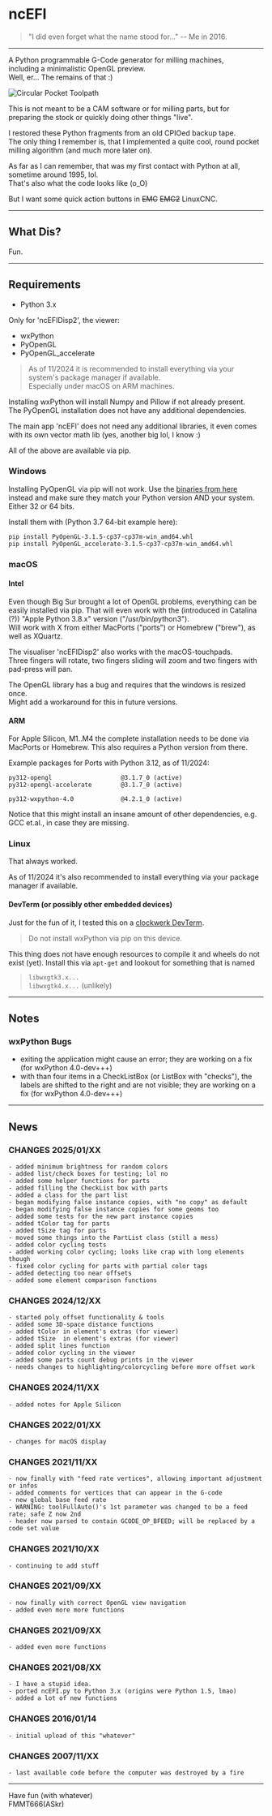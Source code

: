 ncEFI
=====
>"I did even forget what the name stood for..." -- Me in 2016.

---

A Python programmable G-Code generator for milling machines,  
including a minimalistic OpenGL preview.  
Well, er... The remains of that :)

![Circular Pocket Toolpath](/images/ncEFI_circularPockets.png)  

This is not meant to be a CAM software or for milling parts, but
for preparing the stock or quickly doing other things "live".

I restored these Python fragments from an old CPIOed backup tape.  
The only thing I remember is, that I implemented a quite cool, round
pocket milling algorithm (and much more later on).

As far as I can remember, that was my first contact with Python at all,  
sometime around 1995, lol.  
That's also what the code looks like (o_O)

But I want some quick action buttons in ~~EMC~~ ~~EMC2~~ LinuxCNC.


---
## What Dis?

Fun.

---
## Requirements

- Python 3.x

Only for 'ncEFIDisp2', the viewer:
 - wxPython
 - PyOpenGL
 - PyOpenGL_accelerate

> As of 11/2024 it is recommended to install everything via your system's package manager if available.  
> Especially under macOS on ARM machines.

Installing wxPython will install Numpy and Pillow if not already present.  
The PyOpenGL installation does not have any additional dependencies.

The main app 'ncEFI' does not need any additional libraries, it even comes with its own
vector math lib (yes, another big lol, I know :)

All of the above are available via pip.


### Windows
Installing PyOpenGL via pip will not work. Use the [binaries from here][1] instead
and make sure they match your Python version AND your system. Either 32 or 64 bits.

Install them with (Python 3.7 64-bit example here):

    pip install PyOpenGL‑3.1.5‑cp37‑cp37m‑win_amd64.whl
    pip install PyOpenGL_accelerate‑3.1.5‑cp37‑cp37m‑win_amd64.whl


### macOS

#### Intel

Even though Big Sur brought a lot of OpenGL problems, everything can be easily
installed via pip. That will even work with the (introduced in Catalina (?))
"Apple Python 3.8.x" version ("/usr/bin/python3").  
Will work with X from either MacPorts ("ports") or Homebrew ("brew"), as well as
XQuartz.

The visualiser 'ncEFIDisp2' also works with the macOS-touchpads.  
Three fingers will rotate, two fingers sliding will zoom and two fingers
with pad-press will pan.

The OpenGL library has a bug and requires that the windows is resized once.  
Might add a workaround for this in future versions.

#### ARM

For Apple Silicon, M1..M4 the complete installation needs to be done via MacPorts or Homebrew.
This also requires a Python version from there.

Example packages for Ports with Python 3.12, as of 11/2024:

    py312-opengl                   @3.1.7_0 (active)
    py312-opengl-accelerate        @3.1.7_0 (active)

    py312-wxpython-4.0             @4.2.1_0 (active)

Notice that this might install an insane amount of other dependencies,
e.g. GCC et.al., in case they are missing.

### Linux
That always worked.

As of 11/2024 it's also recommended to install everything via your package manager if available.

#### DevTerm (or possibly other embedded devices)
Just for the fun of it, I tested this on a [clockwerk DevTerm][2].  

> Do not install wxPython via pip on this device.

This thing does not have enough resources to compile it and wheels do
not exist (yet). Install this via ```apt-get``` and lookout for something
that is named
> ```libwxgtk3.x...```  
> ```libwxgtk4.x...``` (unlikely)


---
## Notes

### wxPython Bugs

  - exiting the application might cause an error; they are working on a fix (for wxPython 4.0-dev+++)
  - with than four items in a CheckListBox (or ListBox with "checks"), the labels are shifted to the right and are not visible; they are working on a fix (for wxPython 4.0-dev+++)


---
## News

### CHANGES 2025/01/XX
    - added minimum brightness for random colors
    - added list/check boxes for testing; lol no
    - added some helper functions for parts
    - added filling the CheckList box with parts
    - added a class for the part list
    - began modifying false instance copies, with "no copy" as default
    - began modifying false instance copies for some geoms too
    - added some tests for the new part instance copies
    - added tColor tag for parts
    - added tSize tag for parts
    - moved some things into the PartList class (still a mess)
    - added color cycling tests
    - added working color cycling; looks like crap with long elements though
    - fixed color cycling for parts with partial color tags
    - added detecting too near offsets
    - added some element comparison functions


### CHANGES 2024/12/XX
    - started poly offset functionality & tools
    - added some 3D-space distance functions
    - added tColor in element's extras (for viewer)
    - added tSize  in element's extras (for viewer)
    - added split lines function
    - added color cycling in the viewer
    - added some parts count debug prints in the viewer
    - needs changes to highlighting/colorcycling before more offset work


### CHANGES 2024/11/XX
    - added notes for Apple Silicon


### CHANGES 2022/01/XX
    - changes for macOS display


### CHANGES 2021/11/XX
    - now finally with "feed rate vertices", allowing important adjustment or infos
    - added comments for vertices that can appear in the G-code
    - new global base feed rate
    - WARNING: toolFullAuto()'s 1st parameter was changed to be a feed rate; safe Z now 2nd
    - header now parsed to contain GCODE_OP_BFEED; will be replaced by a code set value


### CHANGES 2021/10/XX
    - continuing to add stuff


### CHANGES 2021/09/XX
    - now finally with correct OpenGL view navigation
    - added even more more functions


### CHANGES 2021/09/XX
    - added even more functions


### CHANGES 2021/08/XX
    - I have a stupid idea.
    - ported ncEFI.py to Python 3.x (origins were Python 1.5, lmao)
    - added a lot of new functions


### CHANGES 2016/01/14
    - initial upload of this "whatever"


### CHANGES 2007/11/XX
    - last available code before the computer was destroyed by a fire


---
Have fun (with whatever)  
FMMT666(ASkr)



[1]: https://www.lfd.uci.edu/~gohlke/pythonlibs/#pyopengl
[2]: https://www.clockworkpi.com/devterm

